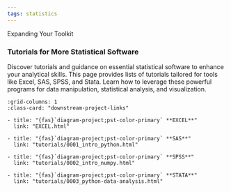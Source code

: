 ```yaml
---
tags: statistics
---
```



Expanding Your Toolkit
### Tutorials for More Statistical Software
Discover tutorials and guidance on essential statistical software to enhance your analytical skills. This page provides lists of tutorials tailored for tools like Excel, SAS, SPSS, and Stata. Learn how to leverage these powerful programs for data manipulation, statistical analysis, and visualization. 

```{gallery-grid}
:grid-columns: 1
:class-card: "downstream-project-links"

- title: "{fas}`diagram-project;pst-color-primary` **EXCEL**"
  link: "EXCEL.html"

- title: "{fas}`diagram-project;pst-color-primary` **SAS**"
  link: "tutorials/0001_intro_python.html"

- title: "{fas}`diagram-project;pst-color-primary` **SPSS**"
  link: "tutorials/0002_intro_numpy.html"

- title: "{fas}`diagram-project;pst-color-primary` **STATA**"
  link: "tutorials/0003_python-data-analysis.html"


```

